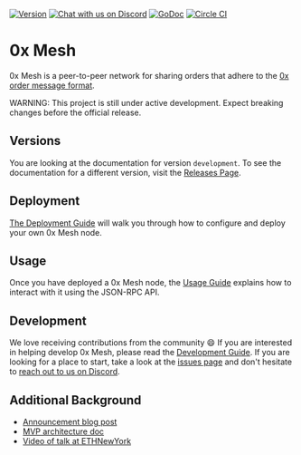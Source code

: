 [![Version](https://img.shields.io/badge/version-development-orange.svg)](https://github.com/0xProject/0x-mesh/releases)
[![Chat with us on Discord](https://img.shields.io/badge/chat-Discord-blueViolet.svg)](https://discord.gg/HF7fHwk)
[![GoDoc](https://godoc.org/github.com/0xProject/0x-mesh?status.svg)](https://godoc.org/github.com/0xProject/0x-mesh)
[![Circle CI](https://img.shields.io/circleci/project/0xProject/0x-mesh/master.svg)](https://circleci.com/gh/0xProject/0x-mesh/tree/master)

# 0x Mesh

0x Mesh is a peer-to-peer network for sharing orders that adhere to the
[0x order message format](https://github.com/0xProject/0x-protocol-specification/blob/master/v2/v2-specification.md#order-message-format).

WARNING: This project is still under active development. Expect breaking changes before the official release.

## Versions

You are looking at the documentation for version `development`. To see the
documentation for a different version, visit the
[Releases Page](https://github.com/0xProject/0x-mesh/releases).

## Deployment

[The Deployment Guide](docs/DEPLOYMENT.md)
will walk you through how to configure and deploy your own 0x Mesh node.

## Usage

Once you have deployed a 0x Mesh node, the
[Usage Guide](docs/USAGE.md)
explains how to interact with it using the JSON-RPC API.

## Development

We love receiving contributions from the community :smile: If you are interested
in helping develop 0x Mesh, please read the
[Development Guide](docs/DEVELOPMENT.md).
If you are looking for a place to start, take a look at the
[issues page](https://github.com/0xProject/0x-mesh/issues) and don't hesitate to
[reach out to us on Discord](https://discord.gg/HF7fHwk).

## Additional Background

-   [Announcement blog post](https://blog.0xproject.com/0x-roadmap-2019-part-3-networked-liquidity-0x-mesh-9a24026202b3)
-   [MVP architecture doc](https://drive.google.com/file/d/1dAVTEND7e1sISO9VZSOou0DN-igoUi9z/view)
-   [Video of talk at ETHNewYork](https://youtu.be/YUqe4fKBA2k?t=723)
